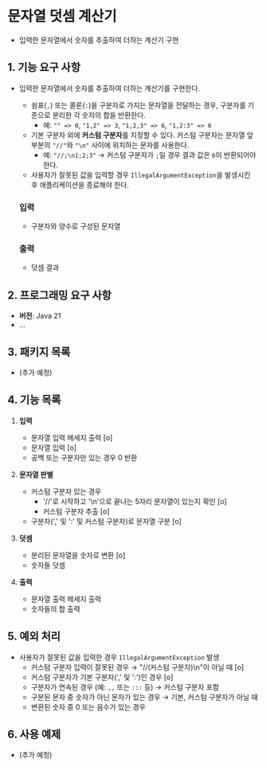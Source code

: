 # 문자열 덧셈 계산기
- 입력한 문자열에서 숫자를 추출하여 더하는 계산기 구현


## 1. 기능 요구 사항
- 입력한 문자열에서 숫자를 추출하여 더하는 계산기를 구현한다.
    - 쉼표(`,`) 또는 콜론(`:`)을 구분자로 가지는 문자열을 전달하는 경우, 구분자를 기준으로 분리한 각 숫자의 합을 반환한다.
        - 예: `"" => 0`, `"1,2" => 3`, `"1,2,3" => 6`, `"1,2:3" => 6`
    - 기본 구분자 외에 **커스텀 구분자**를 지정할 수 있다. 커스텀 구분자는 문자열 앞부분의 `"//"`와 `"\n"` 사이에 위치하는 문자를 사용한다.
        - 예: `"//;\n1;2;3"` → 커스텀 구분자가 `;`일 경우 결과 값은 `6`이 반환되어야 한다.
    - 사용자가 잘못된 값을 입력할 경우 `IllegalArgumentException`을 발생시킨 후 애플리케이션을 종료해야 한다.

  ### 입력
    - 구분자와 양수로 구성된 문자열

  ### 출력
    - 덧셈 결과

## 2. 프로그래밍 요구 사항
- **버전**: Java 21
- ...


## 3. 패키지 목록
- (추가 예정)

## 4. 기능 목록
1) **입력**
    - 문자열 입력 메세지 출력 [o]
    - 문자열 입력 [o]
    - 공백 또는 구분자만 있는 경우 0 반환


2) **문자열 판별**
    - 커스텀 구분자 있는 경우
        - '//'로 시작하고 '\n'으로 끝나는 5자리 문자열이 있는지 확인 [o]
        - 커스텀 구분자 추출 [o]
    - 구분자(',' 및 ':' 및 커스텀 구분자)로 문자열 구분 [o]

3) **덧셈**
    - 분리된 문자열을 숫자로 변환 [o]
    - 숫자들 덧셈

4) **출력**
    - 문자열 출력 메세지 출력
    - 숫자들의 합 출력

## 5. 예외 처리
- 사용자가 잘못된 값을 입력한 경우 `IllegalArgumentException` 발생
    - 커스텀 구분자 입력이 잘못된 경우 → "//(커스텀 구분자)\n"이 아닐 때 [o]
    - 커스텀 구분자가 기본 구분자(',' 및 ':')인 경우 [o]
    - 구분자가 연속된 경우 (예: `,,` 또는 `:::` 등) → 커스텀 구분자 포함
    - 구분된 문자 중 숫자가 아닌 문자가 있는 경우 → 기본, 커스텀 구분자가 아닐 때
    - 변환된 숫자 중 0 또는 음수가 있는 경우

## 6. 사용 예제
- (추가 예정)

